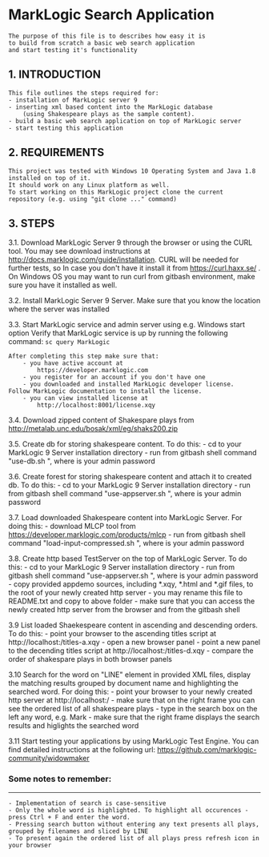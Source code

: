 # MarkLogic Search Application

	The purpose of this file is to describes how easy it is 
	to build from scratch a basic web search application 
	and start testing it's functionality


## 1. INTRODUCTION

	This file outlines the steps required for:
	- installation of MarkLogic server 9
	- inserting xml based content into the MarkLogic database 
	    (using Shakespeare plays as the sample content).
	- build a basic web search application on top of MarkLogic server
	- start testing this application


## 2. REQUIREMENTS

	This project was tested with Windows 10 Operating System and Java 1.8 installed on top of it.
	It should work on any Linux platform as well.
	To start working on this MarkLogic project clone the current repository (e.g. using "git clone ..." command)


## 3. STEPS

3.1.	Download MarkLogic Server 9 through the browser or using the CURL tool.
	You may see download instructions at http://docs.marklogic.com/guide/installation.
	CURL will be needed for further tests, so In case you don't have it install it from https://curl.haxx.se/ .
	On Windows OS you may want to run curl from gitbash environment, make sure you have it installed as well.

3.2. 	Install MarkLogic Server 9 Server.  Make sure that you know the location where the server was installed
		
3.3.	Start MarkLogic service and admin server using e.g. Windows start option
	Verify that MarkLogic service is up by running the following command:
	```
			sc query MarkLogic
	```
		
	After completing this step make sure that:
		- you have active account at 
			https://developer.marklogic.com
		- you register for an account if you don't have one
		- you downloaded and installed MarkLogic developer license.  Follow MarkLogic documentation to install the license.
		- you can view installed license at
			http://localhost:8001/license.xqy
 
3.4.	Download zipped content of Shakespare plays from 
			http://metalab.unc.edu/bosak/xml/eg/shaks200.zip

3.5.	Create db for storing shakespeare content. To do this:
		- cd to your MarkLogic 9 Server installation directory
		- run from gitbash shell command "use-db.sh <pswd>", where <pswd> is your admin password

3.6.	Create forest for storing shakespeare content and attach it to created db. To do this:
		- cd to your MarkLogic 9 Server installation directory
		- run from gitbash shell command "use-appserver.sh <pswd>", where <pswd> is your admin password

3.7.	Load downloaded Shakespeare content into MarkLogic Server. For doing this:
		- download MLCP tool from https://developer.marklogic.com/products/mlcp
		- run from gitbash shell command "load-input-compressed.sh <pswd>", where <pswd> is your admin password

3.8.	Create http based TestServer on the top of MarkLogic Server. To do this:
		- cd to your MarkLogic 9 Server installation directory
		- run from gitbash shell command "use-appserver.sh <pswd>", where <pswd> is your admin password
		- copy provided appdemo sources, including *.xqy, *.html and *.gif files, to the root of your newly created http server
		- you may rename this file to README.txt and copy to above folder
		- make sure that you can access the newly created http server from the browser and from the gitbash shell
		
3.9		List loaded Shaekespeare content in ascending and descending orders.  To do this:
		- point your browser to the ascending titles script at 
			http://localhost:<your-port>/titles-a.xqy
		- open a new browser panel
		- point a new panel to the decending titles script at 
			http://localhost:<your-port>/titles-d.xqy
		- compare the order of shakespare plays in both browser panels
		
3.10	Search for the word on "LINE" element in provided XML files, display the matching results grouped by document name and highlighting the searched word. For doing this:
		- point your browser to your newly created http server at 
			http://localhost:<your-port>/
		- make sure that on the right frame you can see the ordered list of all shakespeare plays
		- type in the search box on the left any word, e.g. Mark
		- make sure that the right frame displays the search results and higlights the searched word
		
3.11	Start testing your applications by using MarkLogic Test Engine. You can find detailed instructions at the following url:
		https://github.com/marklogic-community/widowmaker

### Some notes to remember:
---------------------------
	- Implementation of search is case-sensitive
	- Only the whole word is highlighted. To highlight all occurences - press Ctrl + F and enter the word.
	- Pressing search button without entering any text presents all plays, grouped by filenames and sliced by LINE
	- To present again the ordered list of all plays press refresh icon in your browser
